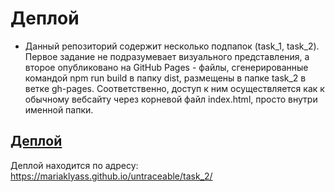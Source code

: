 # Деплой

- Данный репозиторий содержит несколько подпапок (task_1, task_2). Первое задание не подразумевает визуального представления, а второе опубликовано на GitHub Pages - файлы, сгенерированные командой npm run build в папку dist, размещены в папке task_2 в ветке gh-pages. Соответственно, доступ к ним осуществляется как к обычному вебсайту через корневой файл index.html, просто внутри именной папки.

## [Деплой](https://mariaklyass.github.io/untraceable/task_2/)

Деплой находится по адресу: https://mariaklyass.github.io/untraceable/task_2/

